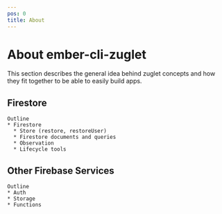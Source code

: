```yaml
---
pos: 0
title: About
---
```


# About ember-cli-zuglet

This section describes the general idea behind zuglet concepts and how they fit together to be able to easily build apps.

## Firestore

```
Outline
* Firestore
  * Store (restore, restoreUser)
  * Firestore documents and queries
  * Observation
  * Lifecycle tools
```

## Other Firebase Services

```
Outline
* Auth
* Storage
* Functions
```
